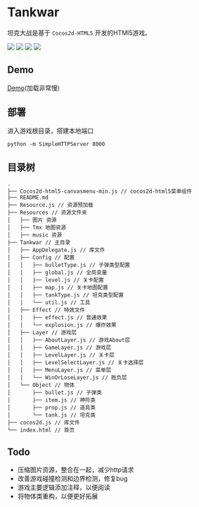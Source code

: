 # Tankwar

坦克大战是基于 `Cocos2d-HTML5` 开发的HTMl5游戏。  

[![](sidong.github.io/blog/assets/images/tankwar/1.png)]()
[![](sidong.github.io/blog/assets/images/tankwar/2.png)]()
[![](sidong.github.io/blog/assets/images/tankwar/3.png)]()
[![](sidong.github.io/blog/assets/images/tankwar/4.png)]()

## Demo   
[Demo](http://sidong.github.io/TankWar-Cocos2d-Html5)(加载非常慢)  

## 部署   
进入游戏根目录，搭建本地端口   
```
python -m SimpleHTTPServer 8000
```

## 目录树   
```
.
├── Cocos2d-html5-canvasmenu-min.js // cocos2d-html5菜单组件
├── README.md
├── Resource.js // 资源预加载
├── Resources // 资源文件夹
│   ├── 图片 资源
│   ├── Tmx 地图资源
│   ├── music 资源
├── Tankwar // 主目录
│   ├── AppDelegate.js // 库文件
│   ├── Config // 配置
│   │   ├── bulletType.js // 子弹类型配置
│   │   ├── global.js // 全局变量
│   │   ├── level.js // 关卡配置
│   │   ├── map.js // 关卡地图配置
│   │   ├── tankType.js // 坦克类型配置
│   │   └── util.js // 工具
│   ├── Effect // 特效文件
│   │   ├── effect.js // 普通效果
│   │   └── explosion.js // 爆炸效果
│   ├── Layer // 游戏层
│   │   ├── AboutLayer.js // 游戏About层
│   │   ├── GameLayer.js // 游戏层
│   │   ├── LevelLayer.js // 关卡层
│   │   ├── LevelSelectLayer.js // 关卡选择层
│   │   ├── MenuLayer.js // 菜单层
│   │   └── WinOrLoseLayer.js // 胜负层
│   └── Object // 物体
│       ├── bullet.js // 子弹类
│       ├── item.js // 神符类
│       ├── prop.js // 道具类
│       └── tank.js // 坦克类
├── cocos2d.js // 库文件
└── index.html // 首页
```

## Todo   
* 压缩图片资源，整合在一起，减少http请求   
* 改善游戏碰撞检测和边界检测，修复bug   
* 游戏主要逻辑添加注释，以便阅读   
* 将物体类重构，以便更好拓展   
